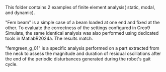 This folder contains 2 examples of finite element analysis( static, modal, and dynamic).
 
 "Fem beam" is a simple case of a beam loaded at one end and fixed at the other. To evaluate the correctness of the settings configured in Creo9 Simulate, the same identical analysis was also performed using dedicated tools in MatlabR2024a.
 The results match.

 "femgreen_g_01" is a specific analysis performed on a part extracted from the neck to assess the magnitude and duration of residual oscillations after the end of the periodic disturbances generated during the robot's gait cycle.

